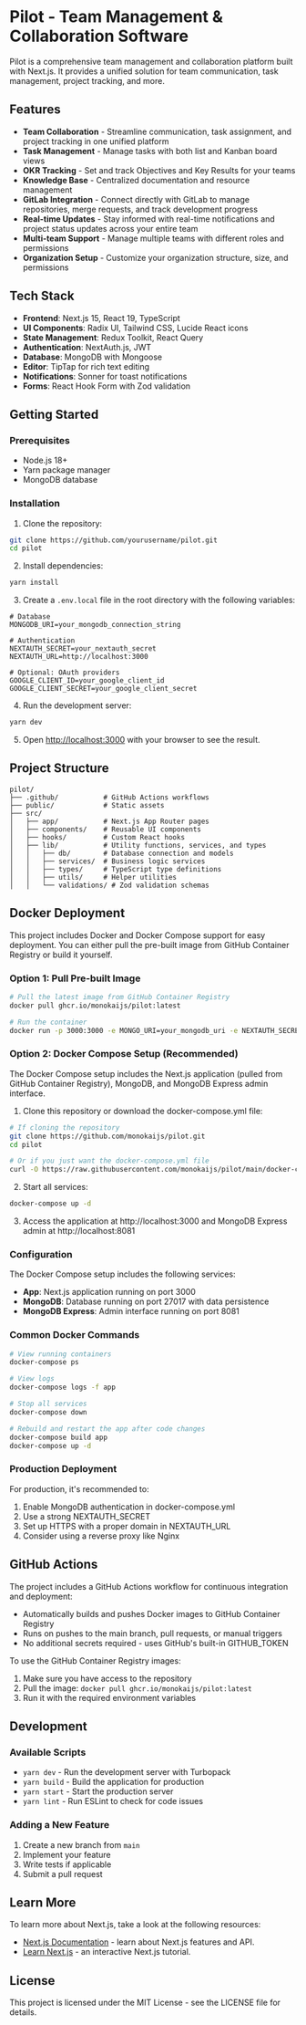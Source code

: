 # Pilot - Team Management & Collaboration Software

Pilot is a comprehensive team management and collaboration platform built with Next.js. It provides a unified solution for team communication, task management, project tracking, and more.

## Features

- **Team Collaboration** - Streamline communication, task assignment, and project tracking in one unified platform
- **Task Management** - Manage tasks with both list and Kanban board views
- **OKR Tracking** - Set and track Objectives and Key Results for your teams
- **Knowledge Base** - Centralized documentation and resource management
- **GitLab Integration** - Connect directly with GitLab to manage repositories, merge requests, and track development progress
- **Real-time Updates** - Stay informed with real-time notifications and project status updates across your entire team
- **Multi-team Support** - Manage multiple teams with different roles and permissions
- **Organization Setup** - Customize your organization structure, size, and permissions

## Tech Stack

- **Frontend**: Next.js 15, React 19, TypeScript
- **UI Components**: Radix UI, Tailwind CSS, Lucide React icons
- **State Management**: Redux Toolkit, React Query
- **Authentication**: NextAuth.js, JWT
- **Database**: MongoDB with Mongoose
- **Editor**: TipTap for rich text editing
- **Notifications**: Sonner for toast notifications
- **Forms**: React Hook Form with Zod validation

## Getting Started

### Prerequisites

- Node.js 18+
- Yarn package manager
- MongoDB database

### Installation

1. Clone the repository:

```bash
git clone https://github.com/yourusername/pilot.git
cd pilot
```

2. Install dependencies:

```bash
yarn install
```

3. Create a `.env.local` file in the root directory with the following variables:

```
# Database
MONGODB_URI=your_mongodb_connection_string

# Authentication
NEXTAUTH_SECRET=your_nextauth_secret
NEXTAUTH_URL=http://localhost:3000

# Optional: OAuth providers
GOOGLE_CLIENT_ID=your_google_client_id
GOOGLE_CLIENT_SECRET=your_google_client_secret
```

4. Run the development server:

```bash
yarn dev
```

5. Open [http://localhost:3000](http://localhost:3000) with your browser to see the result.

## Project Structure

```
pilot/
├── .github/           # GitHub Actions workflows
├── public/            # Static assets
├── src/
│   ├── app/           # Next.js App Router pages
│   ├── components/    # Reusable UI components
│   ├── hooks/         # Custom React hooks
│   ├── lib/           # Utility functions, services, and types
│   │   ├── db/        # Database connection and models
│   │   ├── services/  # Business logic services
│   │   ├── types/     # TypeScript type definitions
│   │   ├── utils/     # Helper utilities
│   │   └── validations/ # Zod validation schemas
```

## Docker Deployment

This project includes Docker and Docker Compose support for easy deployment. You can either pull the pre-built image from GitHub Container Registry or build it yourself.

### Option 1: Pull Pre-built Image

```bash
# Pull the latest image from GitHub Container Registry
docker pull ghcr.io/monokaijs/pilot:latest

# Run the container
docker run -p 3000:3000 -e MONGO_URI=your_mongodb_uri -e NEXTAUTH_SECRET=your_secret -e NEXTAUTH_URL=http://localhost:3000 ghcr.io/monokaijs/pilot:latest
```

### Option 2: Docker Compose Setup (Recommended)

The Docker Compose setup includes the Next.js application (pulled from GitHub Container Registry), MongoDB, and MongoDB Express admin interface.

1. Clone this repository or download the docker-compose.yml file:

```bash
# If cloning the repository
git clone https://github.com/monokaijs/pilot.git
cd pilot

# Or if you just want the docker-compose.yml file
curl -O https://raw.githubusercontent.com/monokaijs/pilot/main/docker-compose.yml
```

2. Start all services:

```bash
docker-compose up -d
```

3. Access the application at http://localhost:3000 and MongoDB Express admin at http://localhost:8081

### Configuration

The Docker Compose setup includes the following services:

- **App**: Next.js application running on port 3000
- **MongoDB**: Database running on port 27017 with data persistence
- **MongoDB Express**: Admin interface running on port 8081

### Common Docker Commands

```bash
# View running containers
docker-compose ps

# View logs
docker-compose logs -f app

# Stop all services
docker-compose down

# Rebuild and restart the app after code changes
docker-compose build app
docker-compose up -d
```

### Production Deployment

For production, it's recommended to:

1. Enable MongoDB authentication in docker-compose.yml
2. Use a strong NEXTAUTH_SECRET
3. Set up HTTPS with a proper domain in NEXTAUTH_URL
4. Consider using a reverse proxy like Nginx

## GitHub Actions

The project includes a GitHub Actions workflow for continuous integration and deployment:

- Automatically builds and pushes Docker images to GitHub Container Registry
- Runs on pushes to the main branch, pull requests, or manual triggers
- No additional secrets required - uses GitHub's built-in GITHUB_TOKEN

To use the GitHub Container Registry images:

1. Make sure you have access to the repository
2. Pull the image: `docker pull ghcr.io/monokaijs/pilot:latest`
3. Run it with the required environment variables

## Development

### Available Scripts

- `yarn dev` - Run the development server with Turbopack
- `yarn build` - Build the application for production
- `yarn start` - Start the production server
- `yarn lint` - Run ESLint to check for code issues

### Adding a New Feature

1. Create a new branch from `main`
2. Implement your feature
3. Write tests if applicable
4. Submit a pull request

## Learn More

To learn more about Next.js, take a look at the following resources:

- [Next.js Documentation](https://nextjs.org/docs) - learn about Next.js features and API.
- [Learn Next.js](https://nextjs.org/learn) - an interactive Next.js tutorial.

## License

This project is licensed under the MIT License - see the LICENSE file for details.
